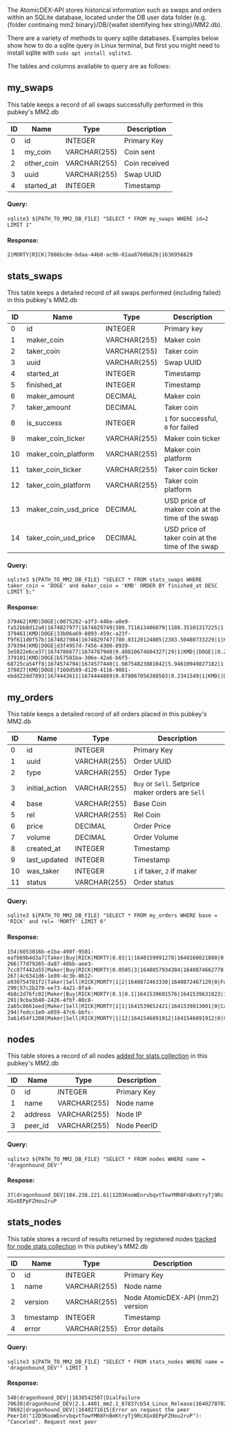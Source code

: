 The AtomicDEX-API stores historical information such as swaps and orders within an SQLite database, located under the DB user data folder (e.g. {folder continaing mm2 binary}/DB/{wallet identifying hex string}/MM2.db).

There are a variety of methods to query sqlite databases. Examples below show how to do a sqlite query in Linux terminal, but first you might need to install sqlite with `sudo apt install sqlite3`.

The tables and columns available to query are as follows:


## my_swaps

This table keeps a record of all swaps successfully performed in this pubkey's MM2.db

|    ID    |        Name         |       Type       | Description   |
|----------|---------------------|------------------|---------------|
|    0     |         id          |     INTEGER      | Primary Key   |
|    1     |       my_coin       |   VARCHAR(255)   | Coin sent     |
|    2     |     other_coin      |   VARCHAR(255)   | Coin received |
|    3     |        uuid         |   VARCHAR(255)   | Swap UUID     |
|    4     |     started_at      |     INTEGER      | Timestamp     |

#### Query:
`sqlite3 ${PATH_TO_MM2_DB_FILE} "SELECT * FROM my_swaps WHERE id=2 LIMIT 1"`

#### Response:
`2|MORTY|RICK|7086bc8e-bdaa-44b0-ac9b-01aa8760b62b|1636956829`


## stats_swaps

This table keeps a detailed record of all swaps performed (including failed) in this pubkey's MM2.db

|    ID    |        Name          |       Type       | Description |
|----------|----------------------|------------------|-------------|
|    0     |         id           |     INTEGER      | Primary key |
|    1     |     maker_coin       |   VARCHAR(255)   | Maker coin  |
|    2     |     taker_coin       |   VARCHAR(255)   | Taker coin  |
|    3     |        uuid          |   VARCHAR(255)   | Swap UUID   |
|    4     |     started_at       |     INTEGER      | Timestamp   |
|    5     |     finished_at      |     INTEGER      | Timestamp   |
|    6     |    maker_amount      |     DECIMAL      | Maker coin  |
|    7     |    taker_amount      |     DECIMAL      | Taker coin  |
|    8     |     is_success       |     INTEGER      | `1` for successful, `0` for failed |
|    9     |  maker_coin_ticker   |   VARCHAR(255)   | Maker coin ticker                  |
|    10    | maker_coin_platform  |   VARCHAR(255)   | Maker coin platform                |
|    11    |  taker_coin_ticker   |   VARCHAR(255)   | Taker coin ticker                  |
|    12    | taker_coin_platform  |   VARCHAR(255)   | Taker coin platform                |
|    13    | maker_coin_usd_price |     DECIMAL      | USD price of maker coin at the time of the swap |
|    14    | taker_coin_usd_price |     DECIMAL      | USD price of taker coin at the time of the swap |

#### Query:
`sqlite3 ${PATH_TO_MM2_DB_FILE} "SELECT * FROM stats_swaps WHERE taker_coin = 'DOGE' and maker_coin = 'KMD' ORDER BY finished_at DESC LIMIT 5;"`

#### Response:
```
379462|KMD|DOGE|c0075282-a3f3-446e-a0e9-fa52bb8d12a0|1674827977|1674829749|389.711613406079|1188.35101317225|1|KMD||DOGE||0.255|0.08498
379461|KMD|DOGE|33b06a69-8893-459c-a23f-f9f611d0f57b|1674827984|1674829747|780.03120124805|2383.50480733229|1|KMD||DOGE||0.255|0.08496
379394|KMD|DOGE|d3f4957d-7456-4380-8939-3e5822e6ce37|1674786677|1674787940|9.40810674604327|29|1|KMD||DOGE||0.2562|0.08454
379101|KMD|DOGE|b57581ba-306e-42a6-b6f5-68725ca54ff0|1674574794|1674577440|1.98754823881042|5.94610949827182|1|KMD||DOGE||0.2631|0.08863
378827|KMD|DOGE|f160d589-d120-4116-9081-ebdd22dd7893|1674443611|1674444889|0.078067056388503|0.2341549|1|KMD||DOGE||0.2648|0.08979
```


## my_orders

This table keeps a detailed record of all orders placed in this pubkey's MM2.db

|    ID    |        Name         |       Type       | Description                |
|----------|---------------------|------------------|----------------------------|
|    0     |         id          |     INTEGER      | Primary Key                |
|    1     |        uuid         |   VARCHAR(255)   | Order UUID                 |
|    2     |        type         |   VARCHAR(255)   | Order Type                 |
|    3     |   initial_action    |   VARCHAR(255)   | `Buy` or `Sell`. Setprice maker orders are `Sell` |
|    4     |        base         |   VARCHAR(255)   | Base Coin                  |
|    5     |         rel         |   VARCHAR(255)   | Rel  Coin                  |
|    6     |        price        |     DECIMAL      | Order Price                |
|    7     |       volume        |     DECIMAL      | Order Volume               |
|    8     |     created_at      |     INTEGER      | Timestamp                  |
|    9     |    last_updated     |     INTEGER      | Timestamp                  |
|    10    |      was_taker      |     INTEGER      | `1` if taker, `2` if maker |
|    11    |       status        |   VARCHAR(255)   | Order status               |

#### Query:
`sqlite3 ${PATH_TO_MM2_DB_FILE} "SELECT * FROM my_orders WHERE base = 'RICK' and rel= 'MORTY' LIMIT 6"`

#### Response:
```
154|6053016b-e1ba-490f-9501-eafb69b4d3a7|Taker|Buy|RICK|MORTY|0.03|1|1640159991278|1640160021808|0|TimedOut
266|77d79265-da87-48bb-aee3-7cc87f442a55|Maker|Buy|RICK|MORTY|0.0505|3|1640857934304|1640874662778|1|InsufficientBalance
267|4c6341d6-1e89-4c3b-8612-a930754701f2|Taker|Sell|RICK|MORTY|1|2|1640872463330|1640872467129|0|Fulfilled
290|57c2b270-ee73-4a21-8fa4-4b8c2d76fc02|Maker|Buy|RICK|MORTY|0.1|0.1|1641539601576|1641539631823|1|ToMaker
291|9cba3b40-2426-4fbf-80c8-2a65c8661eed|Maker|Sell|RICK|MORTY|1|1|1641539652421|1641539813001|0|Cancelled
294|fedcc1e0-a059-47c6-bbfc-3a61454f1208|Maker|Sell|RICK|MORTY|1|12|1641546891912|1641546891912|0|Created
```


## nodes

This table stores a record of all nodes [added for stats collection](../atomicdex-api-20/add_node_to_version_stat.html) in this pubkey's MM2.db

|    ID    |        Name         |       Type       | Description |
|----------|---------------------|------------------|-------------|
|    0     |         id          |     INTEGER      | Primary Key |
|    1     |        name         |   VARCHAR(255)   | Node name   |
|    2     |       address       |   VARCHAR(255)   | Node IP     |
|    3     |       peer_id       |   VARCHAR(255)   | Node PeerID |

#### Query:
`sqlite3 ${PATH_TO_MM2_DB_FILE} "SELECT * FROM nodes WHERE name = 'dragonhound_DEV'"`

#### Respose:
`37|dragonhound_DEV|104.238.221.61|12D3KooWEnrvbqvtTowYMR8FnBeKtryTj9RcXGx8EPpFZHou2ruP`


## stats_nodes

This table stores a record of results returned by registered nodes [tracked for node stats collection](../atomicdex-api-20/start_version_stat_collection.html) in this pubkey's MM2.db

|    ID    |        Name         |       Type       | Description                       |
|----------|---------------------|------------------|-----------------------------------|
|    0     |         id          |     INTEGER      | Primary Key                       |
|    1     |        name         |   VARCHAR(255)   | Node name                         |
|    2     |       version       |   VARCHAR(255)   | Node AtomicDEX-API (mm2) version  |
|    3     |      timestamp      |     INTEGER      | Timestamp                         |
|    4     |        error        |   VARCHAR(255)   | Error details                     |
 
#### Query:
`sqlite3 ${PATH_TO_MM2_DB_FILE} "SELECT * FROM stats_nodes WHERE name = 'dragonhound_DEV'" LIMIT 3`

#### Response:
```
540|dragonhound_DEV||1638542507|DialFailure
70638|dragonhound_DEV|2.1.4401_mm2.1_87837cb54_Linux_Release|1640270702|
70692|dragonhound_DEV||1640271615|Error on request the peer PeerId("12D3KooWEnrvbqvtTowYMR8FnBeKtryTj9RcXGx8EPpFZHou2ruP"): "Canceled". Request next peer
```
